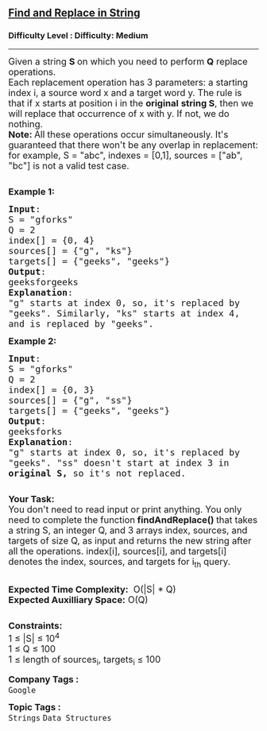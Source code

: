 <h2><a href="https://www.geeksforgeeks.org/problems/find-an-replace-in-string/1?page=1&company=Google&difficulty=Basic,Easy,Medium,Hard&status=unsolved&sortBy=submissions">Find and Replace in String</a></h2><h3>Difficulty Level : Difficulty: Medium</h3><hr><div class="problems_problem_content__Xm_eO"><p><span style="font-size: 18px;">Given a string <strong>S </strong>on which you need to perform <strong>Q</strong> replace operations.</span><br><span style="font-size: 18px;">Each replacement operation has 3 parameters: a starting index i, a source word x and a target word y. The rule is that if x starts at position i in the <strong>original</strong> <strong>string S</strong>, then we will replace that occurrence of x with y. If not, we do nothing.<br><strong>Note: </strong></span> <span style="font-size: 18px;">All these operations occur simultaneously. It's guaranteed that there won't be any overlap in replacement: for example, S = "abc", indexes = [0,1], sources = ["ab", "bc"] is not a valid test case. </span></p>
<p><br><span style="font-size: 18px;"><strong>Example 1:</strong></span></p>
<pre><span style="font-size: 18px;"><strong>Input</strong>: 
S = "gforks"
Q = 2
index[] = {0, 4}
sources[] = {"g", "ks"}
targets[] = {"geeks", "geeks"}
<strong>Output</strong>: 
geeksforgeeks
<strong>Explanation</strong>:
"g" starts at index 0, so, it's replaced by
"geeks". Similarly, "ks" starts at index 4,
and is replaced by "geeks".</span>
</pre>
<p><span style="font-size: 18px;"><strong>Example 2:</strong></span></p>
<pre><span style="font-size: 18px;"><strong>Input</strong>: 
S = "gforks"
Q = 2
index[] = {0, 3}
sources[] = {"g", "ss"}
targets[] = {"geeks", "geeks"}
<strong>Output</strong>: 
geeksforks
<strong>Explanation</strong>:
"g" starts at index 0, so, it's replaced by
"geeks". "ss" doesn't start at index 3 in
<strong>original</strong> <strong>S, </strong>so it's not replaced.</span></pre>
<p><br><strong><span style="font-size: 18px;">Your Task:</span></strong><br><span style="font-size: 18px;">You don't need to read input or print anything.&nbsp;You only need to complete the function<strong> findAndReplace()&nbsp;</strong>that takes a string S, an integer Q, and 3 arrays index, sources, and targets of size Q, as input and returns the new string after all the operations. index[i], sources[i], and targets[i] denotes the index, sources, and targets for i<sub>th</sub> query.</span></p>
<p><br><span style="font-size: 18px;"><strong>Expected Time Complexity:</strong> &nbsp;O(|S| * Q)<br><strong>Expected Auxilliary Space:</strong> O(Q)</span><br>&nbsp;</p>
<p><span style="font-size: 18px;"><strong>Constraints:</strong></span><br><span style="font-size: 18px;">1 ≤ |S| ≤ 10<sup>4</sup><br>1 ≤ Q ≤ 100<br>1 ≤ length of sources<sub>i</sub>, targets<sub>i</sub> ≤ 100</span></p></div><p><span style=font-size:18px><strong>Company Tags : </strong><br><code>Google</code>&nbsp;<br><p><span style=font-size:18px><strong>Topic Tags : </strong><br><code>Strings</code>&nbsp;<code>Data Structures</code>&nbsp;
